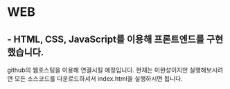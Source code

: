# WEB

## - HTML, CSS, JavaScript를 이용해 프론트엔드를 구현했습니다.
github의 웹호스팅을 이용해 연결시킬 예정입니다. 현재는 미완성이지만 실행해보시려면 모든 소스코드를 다운로드하셔서 index.html을 실행하시면 됩니다.
